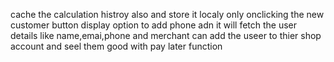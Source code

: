 cache the calculation histroy also and store it localy only
onclicking the new customer button  display option to add phone adn it will fetch the user details like name,emai,phone and merchant can add the useer to thier shop account and seel them good with pay later function
